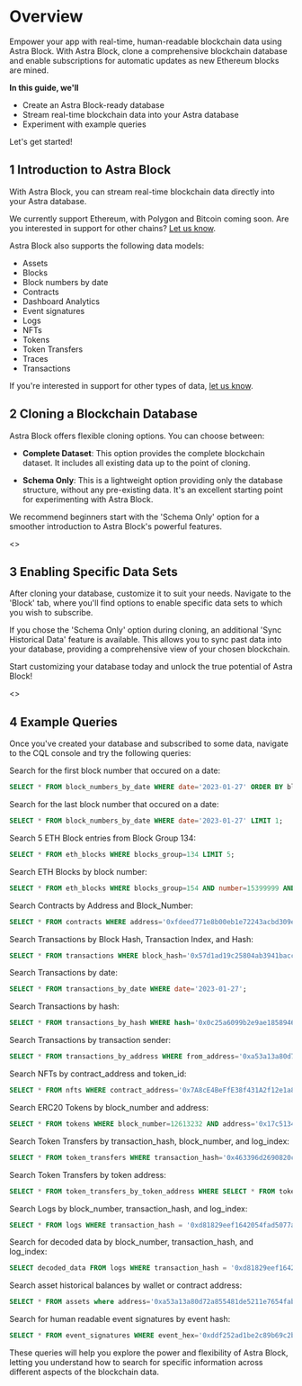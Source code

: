 # Overview
Empower your app with real-time, human-readable blockchain data using Astra Block. With Astra Block, clone a comprehensive blockchain database and enable subscriptions for automatic updates as new Ethereum blocks are mined.

**In this guide, we'll**
- Create an Astra Block-ready database
- Stream real-time blockchain data into your Astra database
- Experiment with example queries

Let's get started!

## 1 Introduction to Astra Block
With Astra Block, you can stream real-time blockchain data directly into your Astra database. 

We currently support Ethereum, with Polygon and Bitcoin coming soon. Are you interested in support for other chains? [Let us know](mailto:blockchain@datastax.com).

Astra Block also supports the following data models:
- Assets
- Blocks
- Block numbers by date
- Contracts
- Dashboard Analytics
- Event signatures
- Logs
- NFTs
- Tokens
- Token Transfers
- Traces
- Transactions

If you're interested in support for other types of data, [let us know](mailto:blockchain@datastax.com).

## 2 Cloning a Blockchain Database
Astra Block offers flexible cloning options. You can choose between:

- **Complete Dataset**: This option provides the complete blockchain dataset. It includes all existing data up to the point of cloning.

- **Schema Only**: This is a lightweight option providing only the database structure, without any pre-existing data. It's an excellent starting point for experimenting with Astra Block. 

We recommend beginners start with the 'Schema Only' option for a smoother introduction to Astra Block's powerful features.

<<launchAstraBlockDialog>>

## 3 Enabling Specific Data Sets
After cloning your database, customize it to suit your needs. Navigate to the 'Block' tab, where you'll find options to enable specific data sets to which you wish to subscribe.

If you chose the 'Schema Only' option during cloning, an additional 'Sync Historical Data' feature is available. This allows you to sync past data into your database, providing a comprehensive view of your chosen blockchain.

Start customizing your database today and unlock the true potential of Astra Block!

<<goToAstraBlockTab>>

## 4 Example Queries
Once you've created your database and subscribed to some data, navigate to the CQL console and try the following queries:

Search for the first block number that occured on a date:
```sql
SELECT * FROM block_numbers_by_date WHERE date='2023-01-27' ORDER BY block_number ASC LIMIT 1;
```

Search for the last block number that occured on a date:
```sql
SELECT * FROM block_numbers_by_date WHERE date='2023-01-27' LIMIT 1;
```

Search 5 ETH Block entries from Block Group 134:
```sql
SELECT * FROM eth_blocks WHERE blocks_group=134 LIMIT 5;
```

Search ETH Blocks by block number:
```sql
SELECT * FROM eth_blocks WHERE blocks_group=154 AND number=15399999 AND hash='0x25201aacfffd0ffd04e63e02ef82b2e15149f1c5b2430e338c32bb8520d107d9';
```

Search Contracts by Address and Block_Number:
```sql
SELECT * FROM contracts WHERE address='0xfdeed771e8b00eb1e72243acbd309ed83ad45f6e' AND block_number=9578734;
```

Search Transactions by Block Hash, Transaction Index, and Hash:
```sql
SELECT * FROM transactions WHERE block_hash='0x57d1ad19c25804ab3941baccaa588a4ea0e6cd44b965a6ec4204c60b9e7ce34f' AND transaction_index=4 AND hash='0x1ffc4aff0d7b32694bd3e430f2a6b02621c3f9662f70b0b88afe558358fa0ee4';
```

Search Transactions by date:
```sql
SELECT * FROM transactions_by_date WHERE date='2023-01-27';
```

Search Transactions by hash:
```sql
SELECT * FROM transactions_by_hash WHERE hash='0x0c25a6099b2e9ae1858946ba017e3f12d01c124157b3ec4635fd71410deb421a';
```

Search Transactions by transaction sender:
```sql
SELECT * FROM transactions_by_address WHERE from_address='0xa53a13a80d72a855481de5211e7654fabdfe3526';
```

Search NFTs by contract_address and token_id:
```sql
SELECT * FROM nfts WHERE contract_address='0x7A8cE4BeFfE38f431A2f12e1a8B7d7dAE62DF359' AND token_id='100';
```

Search ERC20 Tokens by block_number and address:
```sql
SELECT * FROM tokens WHERE block_number=12613232 AND address='0x17c5134461f501b4c00ac8082d2d5a3ff0ba2d3e';
```

Search Token Transfers by transaction_hash, block_number, and log_index:
```sql
SELECT * FROM token_transfers WHERE transaction_hash='0x463396d2690820c2895df4838445d0dc009aa7f61ca09ba09298377d4da041b2' AND block_number=4967992 AND log_index=123;
```

Search Token Transfers by token address:
```sql
SELECT * FROM token_transfers_by_token_address WHERE SELECT * FROM token_transfers_by_token_address WHERE token_address='0xa0b86991c6218b36c1d19d4a2e9eb0ce3606eb48';
```

Search Logs by block_number, transaction_hash, and log_index:
```sql
SELECT * FROM logs WHERE transaction_hash = '0xd81829eef1642054fad5077a3ca234654771187af5c6dc3b8bd6a9d2ddc7078a' and block_number = 15832763 and log_index = 44;
```

Search for decoded data by block_number, transaction_hash, and log_index:
```sql
SELECT decoded_data FROM logs WHERE transaction_hash = '0xd81829eef1642054fad5077a3ca234654771187af5c6dc3b8bd6a9d2ddc7078a' and block_number = 15832763 and log_index = 44;
```

Search asset historical balances by wallet or contract address:
```sql
SELECT * FROM assets where address='0xa53a13a80d72a855481de5211e7654fabdfe3526';
```

Search for human readable event signatures by event hash:
```sql
SELECT * FROM event_signatures WHERE event_hex='0xddf252ad1be2c89b69c2b068fc378daa952ba7f163c4a11628f55a4df523b3ef';
```

These queries will help you explore the power and flexibility of Astra Block, letting you understand how to search for specific information across different aspects of the blockchain data.